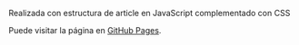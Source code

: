 Realizada con estructura de article en JavaScript complementado con CSS

Puede visitar la página en [GitHub Pages](https://jairomaz.github.io/portfolio//).
